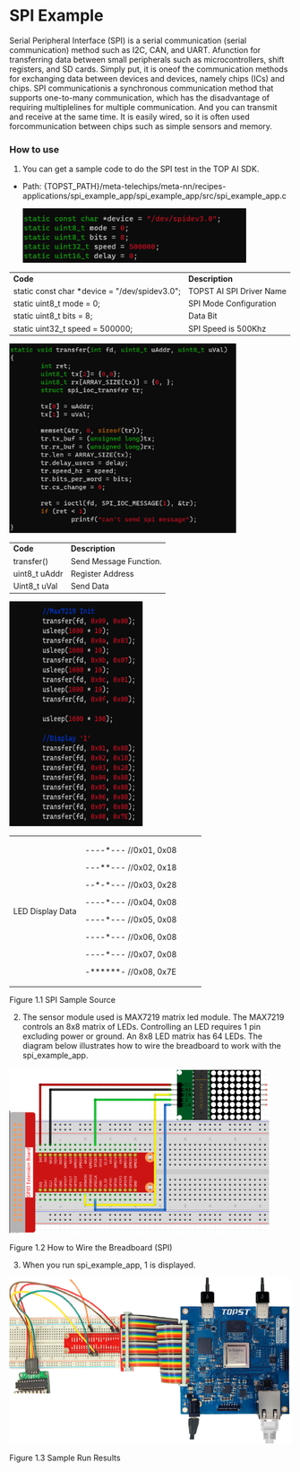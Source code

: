 ﻿# SPI Example

Serial Peripheral Interface (SPI) is a serial communication (serial
communication) method such as I2C, CAN, and UART. Afunction for
transferring data between small peripherals such as microcontrollers,
shift registers, and SD cards. Simply put, it is oneof the communication
methods for exchanging data between devices and devices, namely chips
(ICs) and chips. SPI communicationis a synchronous communication method
that supports one-to-many communication, which has the disadvantage of
requiring multiplelines for multiple communication. And you can transmit
and receive at the same time. It is easily wired, so it is often used
forcommunication between chips such as simple sensors and memory.

### How to use

1.  You can get a sample code to do the SPI test in the TOP AI SDK.

- Path:
  {TOPST_PATH}/meta-telechips/meta-nn/recipes-applications/spi_example_app/spi_example_app/src/spi_example_app.c

  <img src="https://github.com/topst-development/Documentation/blob/main/TOPST-AI/Software/media/3. SPI.image1.png"
  style="width:4.15625in;height:1.00694in"
  alt="텍스트, 스크린샷, 폰트이(가) 표시된 사진 자동 생성된 설명" />

|                                                |                          |
|------------------------------------------------|--------------------------|
| **Code**                                       | **Description**          |
| static const char \*device = "/dev/spidev3.0"; | TOPST AI SPI Driver Name |
| static uint8_t mode = 0;                       | SPI Mode Configuration   |
| static uint8_t bits = 8;                       | Data Bit                 |
| static uint32_t speed = 500000;                | SPI Speed is 500Khz      |

<img src="https://github.com/topst-development/Documentation/blob/main/TOPST-AI/Software/media/3. SPI.image2.png"
style="width:4.21875in;height:3.51667in"
alt="텍스트, 스크린샷, 폰트, 소프트웨어이(가) 표시된 사진 자동 생성된 설명" />

|               |                        |
|---------------|------------------------|
| **Code**      | **Description**        |
| transfer()    | Send Message Function. |
| uint8_t uAddr | Register Address       |
| Uint8_t uVal  | Send Data              |

<img src="https://github.com/topst-development/Documentation/blob/main/TOPST-AI/Software/media/3. SPI.image3.png"
style="width:2.47917in;height:4.18472in"
alt="텍스트, 스크린샷, 폰트, 디자인이(가) 표시된 사진 자동 생성된 설명" />

<table>
<colgroup>
<col style="width: 37%" />
<col style="width: 62%" />
</colgroup>
<tbody>
<tr class="odd">
<td>LED Display Data</td>
<td><p>----*--- //0x01, 0x08</p>
<p>---**--- //0x02, 0x18</p>
<p>--*-*--- //0x03, 0x28</p>
<p>----*--- //0x04, 0x08</p>
<p>----*--- //0x05, 0x08</p>
<p>----*--- //0x06, 0x08</p>
<p>----*--- //0x07, 0x08</p>
<p>-******- //0x08, 0x7E</p></td>
</tr>
</tbody>
</table>

Figure 1.1 SPI Sample Source

2.  The sensor module used is MAX7219 matrix led module. The MAX7219
    controls an 8x8 matrix of LEDs. Controlling an LED requires 1 pin
    excluding power or ground. An 8x8 LED matrix has 64 LEDs. The
    diagram below illustrates how to wire the breadboard to work with
    the spi_example_app.

<img src="https://github.com/topst-development/Documentation/blob/main/TOPST-AI/Software/media/3. SPI.image4.png"
style="width:4.83611in;height:3.07292in" />

Figure 1.2 How to Wire the Breadboard (SPI)

3.  When you run spi_example_app, 1 is displayed.

<img src="https://github.com/topst-development/Documentation/blob/main/TOPST-AI/Software/media/3. SPI.image5.png"
style="width:5.625in;height:3.08323in"
alt="전자 부품, 회로 구성요소, 전자 공학, 패시브 회로 부품이(가) 표시된 사진 자동 생성된 설명" />

Figure 1.3 Sample Run Results
